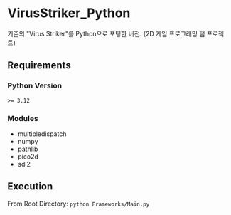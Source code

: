 # VirusStriker_Python
기존의 "Virus Striker"를 Python으로 포팅한 버전. (2D 게임 프로그래밍 텀 프로젝트)

## Requirements
### Python Version
`>= 3.12`
### Modules 
* multipledispatch
* numpy
* pathlib
* pico2d
* sdl2
## Execution
From Root Directory:
```python Frameworks/Main.py```
